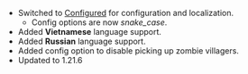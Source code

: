 - Switched to [Configured](https://github.com/Clickism/Configured) for configuration and localization.
    - Config options are now *snake_case*.
- Added **Vietnamese** language support.
- Added **Russian** language support.
- Added config option to disable picking up zombie villagers.
- Updated to 1.21.6